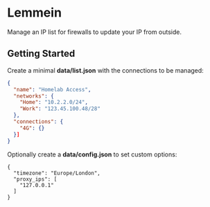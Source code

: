 # Lemmein

Manage an IP list for firewalls to update your IP from outside.

## Getting Started

Create a minimal **data/list.json** with the connections to be managed:

```json
{
  "name": "Homelab Access",
  "networks": {
    "Home": "10.2.2.0/24",
    "Work": "123.45.100.48/28"
  },
  "connections": {
    "4G": {}
  }]
}
```

Optionally create a **data/config.json** to set custom options:

```jsonp
{
  "timezone": "Europe/London",
  "proxy_ips": [
    "127.0.0.1"
  ]
}
```
